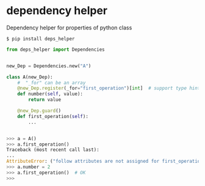 # dependency helper
Dependency helper for properties of python class

```$ pip install deps_helper```

```python
from deps_helper import Dependencies


new_Dep = Dependencies.new("A")

class A(new_Dep):
    #  "_for" can be an array
    @new_Dep.register(_for="first_operation")[int]  # support type hinting, tested in pyright
    def number(self, value):
        return value

    @new_Dep.guard()
    def first_operation(self):
        ...


>>> a = A()
>>> a.first_operation()
Traceback (most recent call last):
...
AttributeError: ("follow attributes are not assigned for first_operation => ", [number])
>>> a.number = 2
>>> a.first_operation()  # OK
>>>
```
